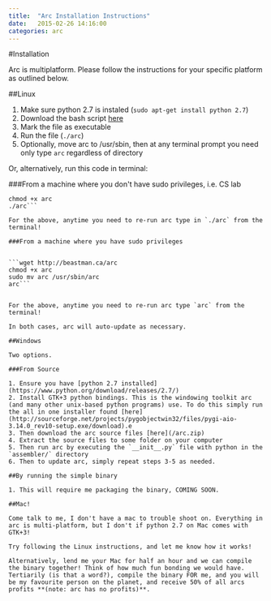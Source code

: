 ```yaml
---
title:  "Arc Installation Instructions"
date:   2015-02-26 14:16:00
categories: arc
---
```


#Installation

Arc is multiplatform. Please follow the instructions for your specific platform as outlined below.

##Linux

1. Make sure python 2.7 is instaled (`sudo apt-get install python 2.7`)
2. Download the bash script [here](/arc)
3. Mark the file as executable
4. Run the file (`./arc`)
5. Optionally, move arc to /usr/sbin, then at any terminal prompt you need only type `arc` regardless of directory

Or, alternatively, run this code in terminal:

###From a machine where you don't have sudo privileges, i.e. CS lab


```wget http://beastman.ca/arc
chmod +x arc
./arc```

For the above, anytime you need to re-run arc type in `./arc` from the terminal!

###From a machine where you have sudo privileges


```wget http://beastman.ca/arc
chmod +x arc
sudo mv arc /usr/sbin/arc
arc```


For the above, anytime you need to re-run arc type `arc` from the terminal!

In both cases, arc will auto-update as necessary.

##Windows

Two options.

###From Source

1. Ensure you have [python 2.7 installed](https://www.python.org/download/releases/2.7/)
2. Install GTK+3 python bindings. This is the windowing toolkit arc (and many other unix-based python programs) use. To do this simply run the all in one installer found [here](http://sourceforge.net/projects/pygobjectwin32/files/pygi-aio-3.14.0_rev10-setup.exe/download).e
3. Then download the arc source files [here](/arc.zip)
4. Extract the source files to some folder on your computer
5. Then run arc by executing the `__init__.py` file with python in the `assembler/` directory
6. Then to update arc, simply repeat steps 3-5 as needed.

##By running the simple binary

1. This will require me packaging the binary, COMING SOON.

##Mac!

Come talk to me, I don't have a mac to trouble shoot on. Everything in arc is multi-platform, but I don't if python 2.7 on Mac comes with GTK+3!

Try following the Linux instructions, and let me know how it works!

Alternatively, lend me your Mac for half an hour and we can compile the binary together! Think of how much fun bonding we would have.
Tertiarily (is that a word?), compile the binary FOR me, and you will be my favourite person on the planet, and receive 50% of all arcs profits **(note: arc has no profits)**.

